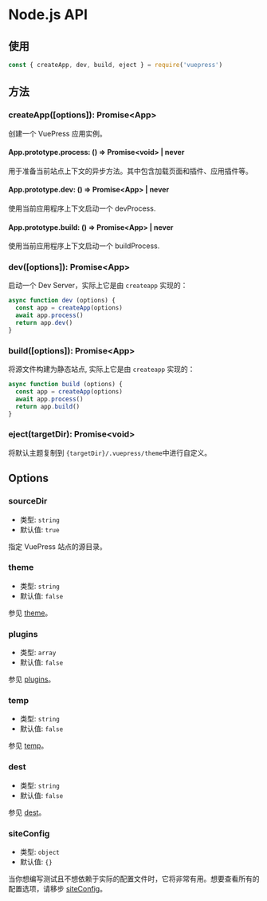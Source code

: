 # Node.js API

## 使用

```js
const { createApp, dev, build, eject } = require('vuepress')
```

## 方法

### createApp(\[options]): Promise\<App>

创建一个 VuePress 应用实例。

#### App.prototype.process: () => Promise\<void> | never

用于准备当前站点上下文的异步方法。其中包含加载页面和插件、应用插件等。

#### App.prototype.dev: () => Promise\<App> | never

使用当前应用程序上下文启动一个 devProcess.


#### App.prototype.build: () => Promise\<App> | never

使用当前应用程序上下文启动一个 buildProcess.

### dev(\[options]): Promise\<App>

启动一个 Dev Server，实际上它是由 `createapp` 实现的：

```js
async function dev (options) {
  const app = createApp(options)
  await app.process()
  return app.dev()
}
```

### build(\[options]): Promise\<App>

将源文件构建为静态站点, 实际上它是由 `createapp` 实现的：

```js
async function build (options) {
  const app = createApp(options)
  await app.process()
  return app.build()
}
```

### eject(targetDir): Promise\<void>

将默认主题复制到 `{targetDir}/.vuepress/theme`中进行自定义。


## Options

### sourceDir

- 类型: `string`
- 默认值: `true`

指定 VuePress 站点的源目录。

### theme

- 类型: `string`
- 默认值: `false`

参见 [theme](../config/README.md#theme)。

### plugins

- 类型: `array`
- 默认值: `false`

参见 [plugins](../config/README.md#plugins)。

### temp

- 类型: `string`
- 默认值: `false`

参见 [temp](../config/README.md#temp)。

### dest

- 类型: `string`
- 默认值: `false`

参见 [dest](../config/README.md#dest)。

### siteConfig

- 类型: `object`
- 默认值: `{}`

当你想编写测试且不想依赖于实际的配置文件时，它将非常有用。想要查看所有的配置选项，请移步 [siteConfig](../config/README.md)。
